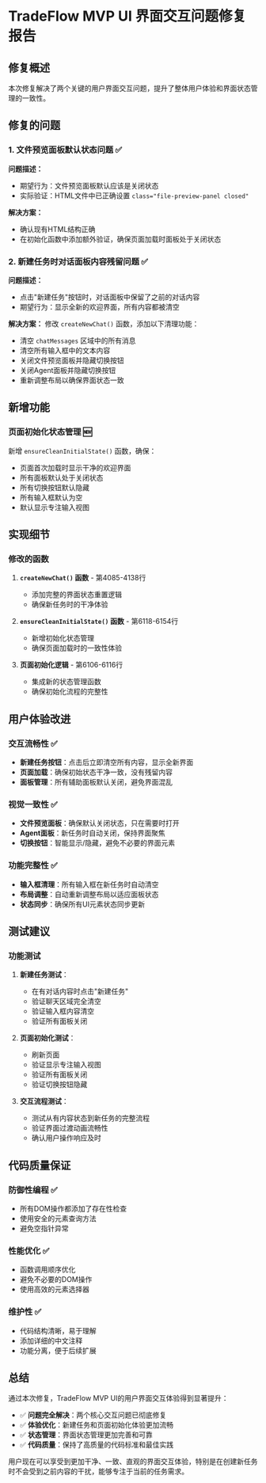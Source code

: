# TradeFlow MVP UI 界面交互问题修复报告

## 修复概述
本次修复解决了两个关键的用户界面交互问题，提升了整体用户体验和界面状态管理的一致性。

## 修复的问题

### 1. 文件预览面板默认状态问题 ✅
**问题描述：** 
- 期望行为：文件预览面板默认应该是关闭状态
- 实际验证：HTML文件中已正确设置 `class="file-preview-panel closed"`

**解决方案：** 
- 确认现有HTML结构正确
- 在初始化函数中添加额外验证，确保页面加载时面板处于关闭状态

### 2. 新建任务时对话面板内容残留问题 ✅
**问题描述：** 
- 点击"新建任务"按钮时，对话面板中保留了之前的对话内容
- 期望行为：显示全新的欢迎界面，所有内容都被清空

**解决方案：** 
修改 `createNewChat()` 函数，添加以下清理功能：
- 清空 `chatMessages` 区域中的所有消息
- 清空所有输入框中的文本内容
- 关闭文件预览面板并隐藏切换按钮
- 关闭Agent面板并隐藏切换按钮
- 重新调整布局以确保界面状态一致

## 新增功能

### 页面初始化状态管理 🆕
新增 `ensureCleanInitialState()` 函数，确保：
- 页面首次加载时显示干净的欢迎界面
- 所有面板默认处于关闭状态
- 所有切换按钮默认隐藏
- 所有输入框默认为空
- 默认显示专注输入视图

## 实现细节

### 修改的函数
1. **`createNewChat()` 函数** - 第4085-4138行
   - 添加完整的界面状态重置逻辑
   - 确保新任务时的干净体验

2. **`ensureCleanInitialState()` 函数** - 第6118-6154行
   - 新增初始化状态管理
   - 确保页面加载时的一致性体验

3. **页面初始化逻辑** - 第6106-6116行
   - 集成新的状态管理函数
   - 确保初始化流程的完整性

## 用户体验改进

### 交互流畅性 ✅
- **新建任务按钮**：点击后立即清空所有内容，显示全新界面
- **页面加载**：确保初始状态干净一致，没有残留内容
- **面板管理**：所有辅助面板默认关闭，避免界面混乱

### 视觉一致性 ✅
- **文件预览面板**：确保默认关闭状态，只在需要时打开
- **Agent面板**：新任务时自动关闭，保持界面聚焦
- **切换按钮**：智能显示/隐藏，避免不必要的界面元素

### 功能完整性 ✅
- **输入框清理**：所有输入框在新任务时自动清空
- **布局调整**：自动重新调整布局以适应面板状态
- **状态同步**：确保所有UI元素状态同步更新

## 测试建议

### 功能测试
1. **新建任务测试**：
   - 在有对话内容时点击"新建任务"
   - 验证聊天区域完全清空
   - 验证输入框内容清空
   - 验证所有面板关闭

2. **页面初始化测试**：
   - 刷新页面
   - 验证显示专注输入视图
   - 验证所有面板关闭
   - 验证切换按钮隐藏

3. **交互流程测试**：
   - 测试从有内容状态到新任务的完整流程
   - 验证界面过渡动画流畅性
   - 确认用户操作响应及时

## 代码质量保证

### 防御性编程 ✅
- 所有DOM操作都添加了存在性检查
- 使用安全的元素查询方法
- 避免空指针异常

### 性能优化 ✅
- 函数调用顺序优化
- 避免不必要的DOM操作
- 使用高效的元素选择器

### 维护性 ✅
- 代码结构清晰，易于理解
- 添加详细的中文注释
- 功能分离，便于后续扩展

## 总结

通过本次修复，TradeFlow MVP UI的用户界面交互体验得到显著提升：

- ✅ **问题完全解决**：两个核心交互问题已彻底修复
- ✅ **体验优化**：新建任务和页面初始化体验更加流畅
- ✅ **状态管理**：界面状态管理更加完善和可靠
- ✅ **代码质量**：保持了高质量的代码标准和最佳实践

用户现在可以享受到更加干净、一致、直观的界面交互体验，特别是在创建新任务时不会受到之前内容的干扰，能够专注于当前的任务需求。